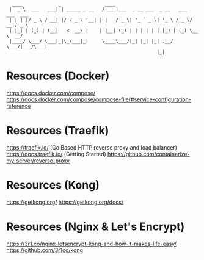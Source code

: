 
      ____             _                ____                                     
     |  _ \  ___   ___| | _____ _ __   / ___|___  _ __ ___  _ __   ___  ___  ___ 
     | | | |/ _ \ / __| |/ / _ \ '__| | |   / _ \| '_ ` _ \| '_ \ / _ \/ __|/ _ \
     | |_| | (_) | (__|   <  __/ |    | |__| (_) | | | | | | |_) | (_) \__ \  __/
     |____/ \___/ \___|_|\_\___|_|     \____\___/|_| |_| |_| .__/ \___/|___/\___|
                                                           |_|                   


# Resources (Docker)

  https://docs.docker.com/compose/
  https://docs.docker.com/compose/compose-file/#service-configuration-reference
  

# Resources (Traefik)

  https://traefik.io/ (Go Based HTTP reverse proxy and load balancer)
  https://docs.traefik.io/  (Getting Started)
  https://github.com/containerize-my-server/reverse-proxy


# Resources (Kong)

  https://getkong.org/
  https://getkong.org/docs/


# Resources (Nginx & Let's Encrypt)

  https://3r1.co/nginx-letsencrypt-kong-and-how-it-makes-life-easy/
  https://github.com/3r1co/kong



